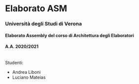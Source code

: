 # Elaborato ASM

### Università degli Studi di Verona

#### Elaborato Assembly del corso di Architettura degli Elaboratori

#### A.A. 2020/2021
\
Studenti:
- Andrea Liboni
- Luciano Mateias
